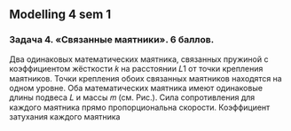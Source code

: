 
## Modelling 4 sem 1

### Задача 4. «Связанные маятники». 6 баллов.

Два одинаковых математических маятника, связанных пружиной с коэффициентом жёсткости 𝑘 на расстоянии 𝐿1 от точки крепления маятников. Точки крепления обоих связанных маятников находятся на одном уровне. Оба математических маятника имеют одинаковые длины подвеса 𝐿 и массы 𝑚 (см. Рис.). Сила сопротивления для каждого маятника прямо пропорциональна скорости. Коэффициент затухания каждого маятника 
